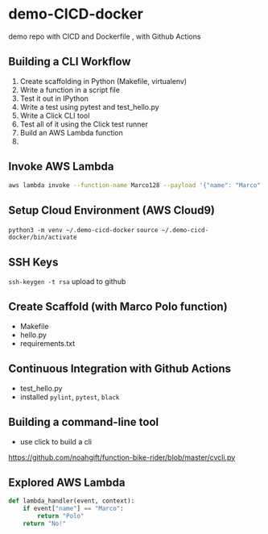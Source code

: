 # demo-CICD-docker
demo repo with CICD and Dockerfile , with Github Actions 

## Building a CLI Workflow
1. Create scaffolding in Python (Makefile, virtualenv)
2. Write a function in a script file
3. Test it out in IPython
4. Write a test using pytest and test_hello.py
5. Write a Click CLI tool
6. Test all of it using the Click test runner
7. Build an AWS Lambda function
8. 

## Invoke AWS Lambda
```bash
aws lambda invoke --function-name Marco128 --payload '{"name": "Marco" }' out.txt | less out.txt
```                 

## Setup Cloud Environment (AWS Cloud9)
`python3 -m venv ~/.demo-cicd-docker`
`source ~/.demo-cicd-docker/bin/activate`

## SSH Keys
`ssh-keygen -t rsa`
upload to github

## Create Scaffold (with Marco Polo function)

* Makefile
* hello.py
* requirements.txt

## Continuous Integration with Github Actions

* test_hello.py
* installed `pylint`, `pytest`, `black`

## Building a command-line tool

* use click to build a cli

https://github.com/noahgift/function-bike-rider/blob/master/cvcli.py

## Explored AWS Lambda

```python
def lambda_handler(event, context):
    if event["name"] == "Marco":
        return "Polo"
    return "No!"
```



